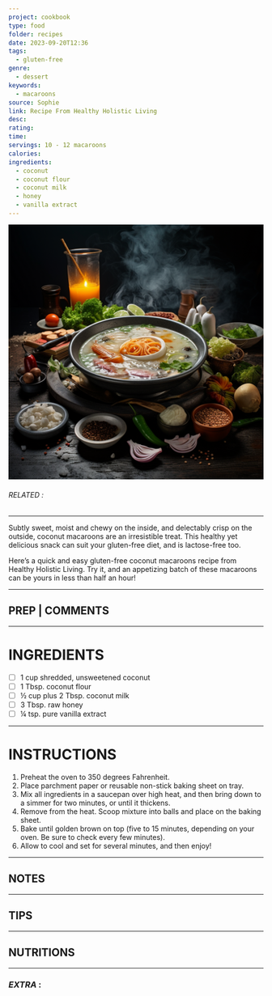 ```yaml
---
project: cookbook
type: food
folder: recipes
date: 2023-09-20T12:36
tags:
  - gluten-free
genre:
  - dessert
keywords:
  - macaroons
source: Sophie
link: Recipe From Healthy Holistic Living
desc: 
rating: 
time: 
servings: 10 - 12 macaroons
calories: 
ingredients:
  - coconut
  - coconut flour
  - coconut milk
  - honey
  - vanilla extract
---
```


![IMAGE](_default.png)

###### *RELATED* : 
---
Subtly sweet, moist and chewy on the inside, and delectably crisp on the outside, coconut macaroons are an irresistible treat. This healthy yet delicious snack can suit your gluten-free diet, and is lactose-free too.

Here’s a quick and easy gluten-free coconut macaroons recipe from Healthy Holistic Living. Try it, and an appetizing batch of these macaroons can be yours in less than half an hour!

---
## PREP | COMMENTS



---
# INGREDIENTS

- [ ] 1 cup shredded, unsweetened coconut
- [ ] 1 Tbsp. coconut flour
- [ ] ½ cup plus 2 Tbsp. coconut milk
- [ ] 3 Tbsp. raw honey
- [ ] ¼ tsp. pure vanilla extract

---
# INSTRUCTIONS

1. Preheat the oven to 350 degrees Fahrenheit.
2. Place parchment paper or reusable non-stick baking sheet on tray.
3. Mix all ingredients in a saucepan over high heat, and then bring down to a simmer for two minutes, or until it thickens.
4. Remove from the heat. Scoop mixture into balls and place on the baking sheet.
5. Bake until golden brown on top (five to 15 minutes, depending on your oven. Be sure to check every few minutes).
6. Allow to cool and set for several minutes, and then enjoy!

---
## NOTES



---
## TIPS



---
## NUTRITIONS



---
### *EXTRA* :



